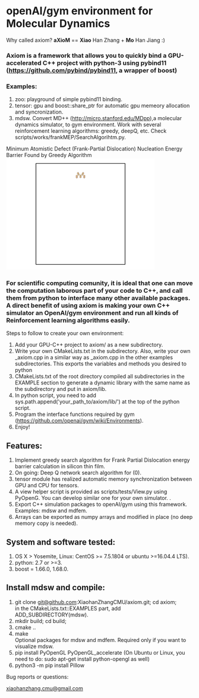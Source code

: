 # openAI/gym environment for Molecular Dynamics 

Why called axiom? **aXioM** == **Xiao** Han Zhang + **Mo** Han Jiang :)

### Axiom is a framework that allows you to quickly bind a GPU-accelerated C++ project with python-3 using pybind11 (https://github.com/pybind/pybind11, a wrapper of boost)  

### Examples:
1) zoo: playground of simple pybind11 binding. 
2) tensor: gpu and boost::share_ptr for automatic gpu memeory allocation and syncronization. 
3) mdsw. Convert MD++ (http://micro.stanford.edu/MDpp),a molecular dynamics simulator, to gym environment. Work with several reinforcement learning algorithms: greedy, deepQ, etc. Check scripts/works/frankMEP/SearchAlgorihtm.py.

<figcaption> Minimum Atomistic Defect (Frank-Partial Dislocation) Nucleation Energy Barrier Found by Greedy Algorithm </figcaption>
<img src="animation.gif" alt="Drawing" style="width: 400px;"/>

### For scientific computing comunity, it is ideal that one can move the computation laborous part of your code to C++, and call them from python to interface many other available packages. A direct benefit of using axiom is making your own C++ simulator an OpenAI/gym environment and run all kinds of Reinforcement learning algorithms easily.  


Steps to follow to create your own environment:
1) Add your GPU-C++ project to axiom/ as a new subdirectory. 
2) Write your own CMakeLists.txt in the subdirectory. Also, write your own _axiom.cpp in a similar way as _axiom.cpp in the other examples subdirectories. This exports the variables and methods you desired to python  
3) CMakeLists.txt of the root directory compiled all subdirectories in the EXAMPLE section to generate a dynamic library with the same name as the subdirectory and put in axiom/lib.   
4) In python script, you need to add sys.path.append('your_path_to/axiom/lib/') at the top of the python script. 
5) Program the interface functions required by gym (https://github.com/openai/gym/wiki/Environments).
6) Enjoy!

## Features:
1) Implement greedy search algorithm for Frank Partial Dislocation energy barrier calculation in silicon thin film.
2) On going: Deep Q network search algorithm for (0).
3) tensor module has realized automatic memory synchronization between GPU and CPU for tensors.
4) A view helper script is provided as scripts/tests/View.py using PyOpenG. You can develop similar one for your own simulator. .
5) Export C++ simulation packages to openAI/gym using this framework. Examples: mdsw and mdfem.
6) Arrays can be exported as numpy arrays and modified in place (no deep memory copy is needed).

## System and software tested:
1) OS X > Yosemite, Linux: CentOS >= 7.5.1804 or ubuntu >=16.04.4 LTS).
2) python: 2.7 or >=3. 
3) boost = 1.66.0, 1.68.0.

## Install mdsw and compile:

1) git clone git@github.com:XiaohanZhangCMU/axiom.git; cd axiom;   
   in the CMakeLists.txt::EXAMPLES part, add ADD_SUBDIRECTORY(mdsw). 
2) mkdir build; cd build; 
3) cmake ..
4) make  
Optional packages for mdsw and mdfem. Required only if you want to visualize mdsw.   
5) pip install PyOpenGL PyOpenGL_accelerate (On Ubuntu or Linux, you need to do: sudo apt-get install python-opengl as well)
6) python3 -m pip install Pillow   

Bug reports or questions:

xiaohanzhang.cmu@gmail.com



